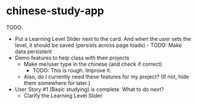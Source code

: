 # chinese-study-app

TODO:
* Put a Learning Level Slider next to the card.  And when the user sets the level, it should be saved (persists across page loads)
        - TODO: Make data persistent
* Demo features to help class with their projects
  - Make me/user type in the chinese (and check if correct)
     - TODO: This is rough.  Improve it.
  - Also, do I currently need these features for my project?  (If not, hide them somewhere for later.)
* User Story #1 (Basic studying) is complete. What to do next?
  * Clarify the Learning Level Slider